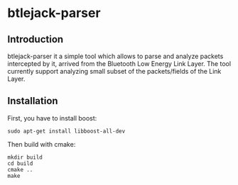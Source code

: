 # btlejack-parser

## Introduction
btlejack-parser it a simple tool which allows to parse and analyze packets intercepted by it, arrived from the Bluetooth Low Energy Link Layer.
The tool currently support analyzing small subset of the packets/fields of the Link Layer.

## Installation
First, you have to install boost:
```
sudo apt-get install libboost-all-dev
```
Then build with cmake:
```
mkdir build
cd build
cmake ..
make
```
